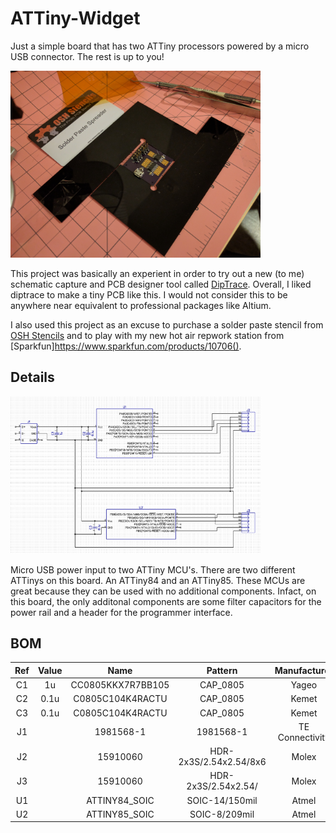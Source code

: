 # ATTiny-Widget
Just a simple board that has two ATTiny processors powered by a micro USB connector. The rest is up to you!

<a href="https://raw.githubusercontent.com/jonmash/ATTiny-Widget/Images/2016-11-12 22.18.42.jpg"><img src="https://raw.githubusercontent.com/jonmash/ATTiny-Widget/Images/2016-11-12 22.18.42.jpg" width="400"></a>

This project was basically an experient in order to try out a new (to me) schematic capture and PCB designer tool called [DipTrace](http://diptrace.com/). Overall, I liked diptrace to make a tiny PCB like this. I would not consider this to be anywhere near equivalent to professional packages like Altium. 

I also used this project as an excuse to purchase a solder paste stencil from [OSH Stencils](https://www.oshstencils.com/#) and to play with my new hot air repwork station from [Sparkfun]https://www.sparkfun.com/products/10706().

## Details
<a href="https://raw.githubusercontent.com/jonmash/ATTiny-Widget/Images/schematic.png"><img src="https://raw.githubusercontent.com/jonmash/ATTiny-Widget/Images/schematic.png" width="400"></a>

Micro USB power input to two ATTiny MCU's. There are two different ATTinys on this board. An ATTiny84 and an ATTiny85. These MCUs are great because they can be used with no additional components. Infact, on this board, the only additonal components are some filter capacitors for the power rail and a header for the programmer interface.

## BOM
|Ref |Value | Name              | Pattern                | Manufacturer    | Quantity |
|:--:|:----:|:-----------------:|:----------------------:|:---------------:|:-:|
| C1 | 1u   | CC0805KKX7R7BB105 | CAP_0805               | Yageo           | 1 |
| C2 | 0.1u | C0805C104K4RACTU  | CAP_0805               | Kemet           | 1 |
| C3 | 0.1u | C0805C104K4RACTU  | CAP_0805               | Kemet           | 1 |
| J1 |      | 1981568-1         | 1981568-1              | TE Connectivity | 1 |
| J2 |      | 15910060          | HDR-2x3S/2.54x2.54/8x6 | Molex           | 1 |
| J3 |      | 15910060          | HDR-2x3S/2.54x2.54/    | Molex           | 1 |
| U1 |      | ATTINY84_SOIC     | SOIC-14/150mil         | Atmel           | 1 |
| U2 |      | ATTINY85_SOIC     | SOIC-8/209mil          | Atmel           | 1 |
